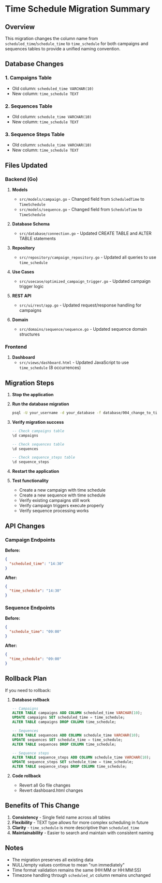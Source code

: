 # Time Schedule Migration Summary

## Overview
This migration changes the column name from `scheduled_time`/`schedule_time` to `time_schedule` for both campaigns and sequences tables to provide a unified naming convention.

## Database Changes

### 1. Campaigns Table
- Old column: `scheduled_time VARCHAR(10)`
- New column: `time_schedule TEXT`

### 2. Sequences Table  
- Old column: `schedule_time VARCHAR(10)`
- New column: `time_schedule TEXT`

### 3. Sequence Steps Table
- Old column: `schedule_time VARCHAR(10)`
- New column: `time_schedule TEXT`

## Files Updated

### Backend (Go)
1. **Models**
   - `src/models/campaign.go` - Changed field from `ScheduledTime` to `TimeSchedule`
   - `src/models/sequence.go` - Changed field from `ScheduleTime` to `TimeSchedule`

2. **Database Schema**
   - `src/database/connection.go` - Updated CREATE TABLE and ALTER TABLE statements

3. **Repository**
   - `src/repository/campaign_repository.go` - Updated all queries to use `time_schedule`

4. **Use Cases**
   - `src/usecase/optimized_campaign_trigger.go` - Updated campaign trigger logic

5. **REST API**
   - `src/ui/rest/app.go` - Updated request/response handling for campaigns

6. **Domain**
   - `src/domains/sequence/sequence.go` - Updated sequence domain structures

### Frontend
1. **Dashboard**
   - `src/views/dashboard.html` - Updated JavaScript to use `time_schedule` (8 occurrences)

## Migration Steps

1. **Stop the application**

2. **Run the database migration**
   ```bash
   psql -U your_username -d your_database -f database/004_change_to_time_schedule.sql
   ```

3. **Verify migration success**
   ```sql
   -- Check campaigns table
   \d campaigns
   
   -- Check sequences table  
   \d sequences
   
   -- Check sequence_steps table
   \d sequence_steps
   ```

4. **Restart the application**

5. **Test functionality**
   - Create a new campaign with time schedule
   - Create a new sequence with time schedule
   - Verify existing campaigns still work
   - Verify campaign triggers execute properly
   - Verify sequence processing works

## API Changes

### Campaign Endpoints
**Before:**
```json
{
  "scheduled_time": "14:30"
}
```

**After:**
```json
{
  "time_schedule": "14:30"
}
```

### Sequence Endpoints
**Before:**
```json
{
  "schedule_time": "09:00"
}
```

**After:**
```json
{
  "time_schedule": "09:00"
}
```

## Rollback Plan

If you need to rollback:

1. **Database rollback**
   ```sql
   -- Campaigns
   ALTER TABLE campaigns ADD COLUMN scheduled_time VARCHAR(10);
   UPDATE campaigns SET scheduled_time = time_schedule;
   ALTER TABLE campaigns DROP COLUMN time_schedule;
   
   -- Sequences
   ALTER TABLE sequences ADD COLUMN schedule_time VARCHAR(10);
   UPDATE sequences SET schedule_time = time_schedule;
   ALTER TABLE sequences DROP COLUMN time_schedule;
   
   -- Sequence steps
   ALTER TABLE sequence_steps ADD COLUMN schedule_time VARCHAR(10);
   UPDATE sequence_steps SET schedule_time = time_schedule;
   ALTER TABLE sequence_steps DROP COLUMN time_schedule;
   ```

2. **Code rollback**
   - Revert all Go file changes
   - Revert dashboard.html changes

## Benefits of This Change

1. **Consistency** - Single field name across all tables
2. **Flexibility** - TEXT type allows for more complex scheduling in future
3. **Clarity** - `time_schedule` is more descriptive than `scheduled_time`
4. **Maintainability** - Easier to search and maintain with consistent naming

## Notes

- The migration preserves all existing data
- NULL/empty values continue to mean "run immediately"
- Time format validation remains the same (HH:MM or HH:MM:SS)
- Timezone handling through `scheduled_at` column remains unchanged
